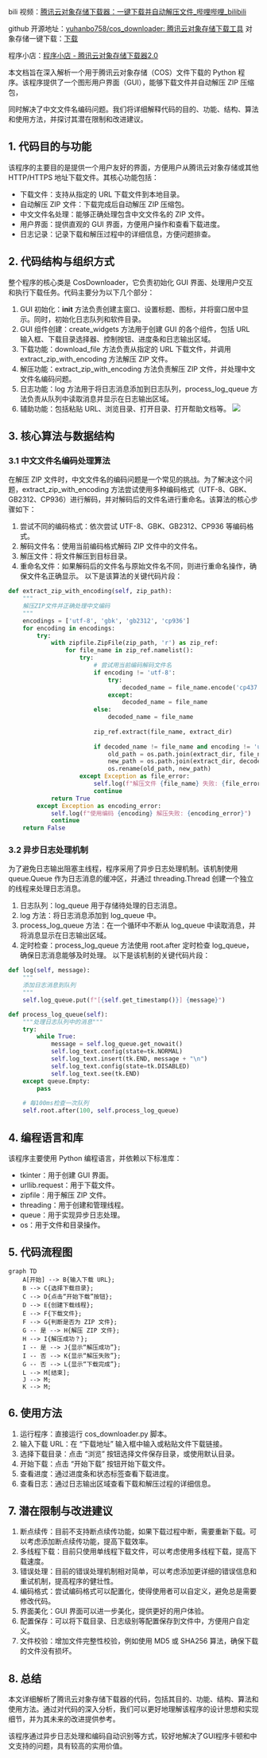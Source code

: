 bili 视频：[腾讯云对象存储下载器：一键下载并自动解压文件_哔哩哔哩_bilibili](https://www.bilibili.com/video/BV1HZnPzQEsS/?vd_source=247ac77d4ae7339ea06d0fec09aa8f70)

github 开源地址：[yuhanbo758/cos_downloader: 腾讯云对象存储下载工具](https://github.com/yuhanbo758/cos_downloader)
对象存储一键下载：[下载](https://xz.sanrenjz.com/Download/xNP5rI4LJR7x.zip)

程序小店：[程序小店 - 腾讯云对象存储下载器2.0](https://shop.sanrenjz.com/product/68d00a8923eb0c32a9053f7e)

本文档旨在深入解析一个用于腾讯云对象存储（COS）文件下载的 Python 程序。该程序提供了一个图形用户界面（GUI），能够下载文件并自动解压 ZIP 压缩包，

同时解决了中文文件名编码问题。我们将详细解释代码的目的、功能、结构、算法和使用方法，并探讨其潜在限制和改进建议。

## 1. 代码目的与功能

该程序的主要目的是提供一个用户友好的界面，方便用户从腾讯云对象存储或其他 HTTP/HTTPS 地址下载文件。其核心功能包括：

* 下载文件：支持从指定的 URL 下载文件到本地目录。
* 自动解压 ZIP 文件：下载完成后自动解压 ZIP 压缩包。
* 中文文件名处理：能够正确处理包含中文文件名的 ZIP 文件。
* 用户界面：提供直观的 GUI 界面，方便用户操作和查看下载进度。
* 日志记录：记录下载和解压过程中的详细信息，方便问题排查。
## 2. 代码结构与组织方式

整个程序的核心类是 CosDownloader，它负责初始化 GUI 界面、处理用户交互和执行下载任务。代码主要分为以下几个部分：

1. GUI 初始化：__init__ 方法负责创建主窗口、设置标题、图标，并将窗口居中显示。同时，初始化日志队列和软件目录。
1. GUI 组件创建：create_widgets 方法用于创建 GUI 的各个组件，包括 URL 输入框、下载目录选择器、控制按钮、进度条和日志输出区域。
1. 下载功能：download_file 方法负责从指定的 URL 下载文件，并调用 extract_zip_with_encoding 方法解压 ZIP 文件。
1. 解压功能：extract_zip_with_encoding 方法负责解压 ZIP 文件，并处理中文文件名编码问题。
1. 日志功能：log 方法用于将日志消息添加到日志队列，process_log_queue 方法负责从队列中读取消息并显示在日志输出区域。
1. 辅助功能：包括粘贴 URL、浏览目录、打开目录、打开帮助文档等。
![](https://gdsx.sanrenjz.com/image/%E8%85%BE%E8%AE%AF%E4%BA%91%E5%AF%B9%E8%B1%A1%E5%AD%98%E5%82%A8%E4%B8%8B%E8%BD%BD%E5%99%A8%EF%BC%9A%E4%B8%80%E9%94%AE%E4%B8%8B%E8%BD%BD%E5%B9%B6%E8%87%AA%E5%8A%A8%E8%A7%A3%E5%8E%8B%E6%96%87%E4%BB%B6_16_9_2560x1440.png?imageSlim)

## 3. 核心算法与数据结构

### 3.1 中文文件名编码处理算法

在解压 ZIP 文件时，中文文件名的编码问题是一个常见的挑战。为了解决这个问题，extract_zip_with_encoding 方法尝试使用多种编码格式（UTF-8、GBK、GB2312、CP936）进行解码，并对解码后的文件名进行重命名。该算法的核心步骤如下：

1. 尝试不同的编码格式：依次尝试 UTF-8、GBK、GB2312、CP936 等编码格式。
1. 解码文件名：使用当前编码格式解码 ZIP 文件中的文件名。
1. 解压文件：将文件解压到目标目录。
1. 重命名文件：如果解码后的文件名与原始文件名不同，则进行重命名操作，确保文件名正确显示。
以下是该算法的关键代码片段：

```python
def extract_zip_with_encoding(self, zip_path):
    """
    解压ZIP文件并正确处理中文编码
    """
    encodings = ['utf-8', 'gbk', 'gb2312', 'cp936']
    for encoding in encodings:
        try:
            with zipfile.ZipFile(zip_path, 'r') as zip_ref:
                for file_name in zip_ref.namelist():
                    try:
                        # 尝试用当前编码解码文件名
                        if encoding != 'utf-8':
                            try:
                                decoded_name = file_name.encode('cp437').decode(encoding)
                            except:
                                decoded_name = file_name
                        else:
                            decoded_name = file_name
                        
                        zip_ref.extract(file_name, extract_dir)
                        
                        if decoded_name != file_name and encoding != 'utf-8':
                            old_path = os.path.join(extract_dir, file_name)
                            new_path = os.path.join(extract_dir, decoded_name)
                            os.rename(old_path, new_path)
                    except Exception as file_error:
                        self.log(f"解压文件 {file_name} 失败: {file_error}")
                        continue
            return True
        except Exception as encoding_error:
            self.log(f"使用编码 {encoding} 解压失败: {encoding_error}")
            continue
    return False
```

### 3.2 异步日志处理机制

为了避免日志输出阻塞主线程，程序采用了异步日志处理机制。该机制使用 queue.Queue 作为日志消息的缓冲区，并通过 threading.Thread 创建一个独立的线程来处理日志消息。

1. 日志队列：log_queue 用于存储待处理的日志消息。
1. log 方法：将日志消息添加到 log_queue 中。
1. process_log_queue 方法：在一个循环中不断从 log_queue 中读取消息，并将消息显示在日志输出区域。
1. 定时检查：process_log_queue 方法使用 root.after 定时检查 log_queue，确保日志消息能够及时处理。
以下是该机制的关键代码片段：

```python
def log(self, message):
    """
    添加日志消息到队列
    """
    self.log_queue.put(f"[{self.get_timestamp()}] {message}")

def process_log_queue(self):
    """处理日志队列中的消息"""
    try:
        while True:
            message = self.log_queue.get_nowait()
            self.log_text.config(state=tk.NORMAL)
            self.log_text.insert(tk.END, message + "\n")
            self.log_text.config(state=tk.DISABLED)
            self.log_text.see(tk.END)
    except queue.Empty:
        pass
    
    # 每100ms检查一次队列
    self.root.after(100, self.process_log_queue)
```

## 4. 编程语言和库

该程序主要使用 Python 编程语言，并依赖以下标准库：

* tkinter：用于创建 GUI 界面。
* urllib.request：用于下载文件。
* zipfile：用于解压 ZIP 文件。
* threading：用于创建和管理线程。
* queue：用于实现异步日志处理。
* os：用于文件和目录操作。
## 5. 代码流程图

```mermaid
graph TD
    A[开始] --> B{输入下载 URL};
    B --> C{选择下载目录};
    C --> D{点击“开始下载”按钮};
    D --> E{创建下载线程};
    E --> F{下载文件};
    F --> G{判断是否为 ZIP 文件};
    G -- 是 --> H{解压 ZIP 文件};
    H --> I{解压成功？};
    I -- 是 --> J{显示“解压成功”};
    I -- 否 --> K{显示“解压失败”};
    G -- 否 --> L{显示“下载完成”};
    L --> M[结束];
    J --> M;
    K --> M;
```

## 6. 使用方法

1. 运行程序：直接运行 cos_downloader.py 脚本。
1. 输入下载 URL：在 “下载地址” 输入框中输入或粘贴文件下载链接。
1. 选择下载目录：点击 “浏览” 按钮选择文件保存目录，或使用默认目录。
1. 开始下载：点击 “开始下载” 按钮开始下载文件。
1. 查看进度：通过进度条和状态标签查看下载进度。
1. 查看日志：通过日志输出区域查看下载和解压过程的详细信息。
## 7. 潜在限制与改进建议

1. 断点续传：目前不支持断点续传功能，如果下载过程中断，需要重新下载。可以考虑添加断点续传功能，提高下载效率。
1. 多线程下载：目前只使用单线程下载文件，可以考虑使用多线程下载，提高下载速度。
1. 错误处理：目前的错误处理机制相对简单，可以考虑添加更详细的错误信息和重试机制，提高程序的健壮性。
1. 编码格式：尝试编码格式可以配置化，使得使用者可以自定义，避免总是需要修改代码。
1. 界面美化：GUI 界面可以进一步美化，提供更好的用户体验。
1. 配置保存：可以将下载目录、日志级别等配置保存到文件中，方便用户自定义。
1. 文件校验：增加文件完整性校验，例如使用 MD5 或 SHA256 算法，确保下载的文件没有损坏。
## 8. 总结

本文详细解析了腾讯云对象存储下载器的代码，包括其目的、功能、结构、算法和使用方法。通过对代码的深入分析，我们可以更好地理解该程序的设计思想和实现细节，并为其未来的改进提供参考。

该程序通过异步日志处理和编码自动识别等方式，较好地解决了GUI程序卡顿和中文支持的问题，具有较高的实用价值。

